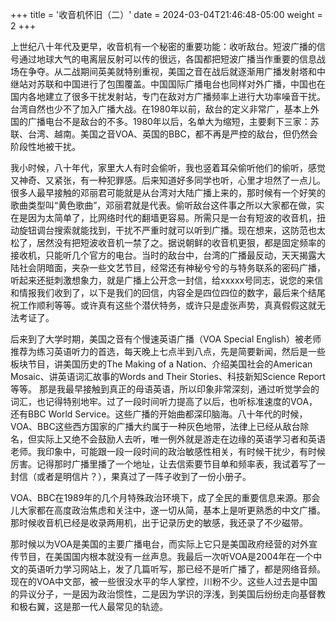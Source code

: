 +++
title = '收音机怀旧（二）'
date = 2024-03-04T21:46:48-05:00
weight = 2
+++

上世纪八十年代及更早，收音机有一个秘密的重要功能：收听敌台。短波广播的信号通过地球大气的电离层反射可以传的很远，各国都把短波广播当作重要的信息战场在争夺。从二战期间英美就特别重视，美国之音在战后就逐渐用广播发射塔和中继站对苏联和中国进行了包围覆盖。中国国际广播电台也同样对外广播，中国也在国内各地建立了很多干扰发射站，专门在敌对方广播频率上进行大功率噪音干扰。台湾自然也少不了加入广播大战。在1980年以前，敌台的定义非常广，基本上外国的广播电台不是敌台的不多。1980年以后，名单大为缩短，主要剩下三家：苏联、台湾、越南。美国之音VOA、英国的BBC，都不再是严控的敌台，但仍然会阶段性地被干扰。

我小时候，八十年代，家里大人有时会偷听，我也竖着耳朵偷听他们的偷听，感觉又神奇、又紧张，有一种犯罪感。后来知道好多同学也听，心里才坦然了一点儿。很多人最早接触的邓丽君可能就是从台湾对大陆广播上来的，那时候有一个好笑的歌曲类型叫“黄色歌曲”，邓丽君就是代表。偷听敌台这件事之所以大家都在做，实在是因为太简单了，比网络时代的翻墙更容易。所需只是一台有短波的收音机，扭动旋钮调台搜索就能找到，干扰不严重时就可以听到广播。现在想来，这防范也太松了，居然没有把短波收音机一禁了之。据说朝鲜的收音机更狠，都是固定频率的接收机，只能听几个官方的电台。当时的敌台中，台湾的广播最反动，天天揭露大陆社会阴暗面，夹杂一些文艺节目，经常还有神秘兮兮的与特务联系的密码广播，听起来还挺刺激想象力，就是广播上公开念一封信，给xxxxx号同志，说您的来信和情报我们收到了，以下是我们的回信，内容全是四位四位的数字，最后来个结尾祝工作顺利等等。或许真有这些个潜伏特务，或许只是虚张声势，真真假假这就无法考证了。

后来到了大学时期，美国之音有个慢速英语广播（VOA Special English）被老师推荐为练习英语听力的首选，每天晚上七点半到八点，先是简要新闻，然后是一些板块节目，讲美国历史的The Making of a Nation、介绍美国社会的American Mosaic、讲英语词汇故事的Words and Their Stories、科技新知Science Report等等。 那是我最早接触到真正的母语英语，所以印象非常深刻，通过听觉学会的词汇，也记得特别地牢。过了一段时间听力提高了以后，也听标准速度的VOA，还有BBC World Service。这些广播的开始曲都深印脑海。八十年代的时候，VOA、BBC这些西方国家的广播大约属于一种灰色地带，法律上已经从敌台除名，但实际上又绝不会鼓励人去听，唯一例外就是游走在边缘的英语学习者和英语老师。我印象中，可能跟一段一段时间的政治敏感性相关，有时候干扰少，有时候厉害。记得那时广播里播了一个地址，让去信索要节目单和频率表，我试着写了一封信（或者是明信片？），果真过了一阵子收到了一份小册子。

VOA、BBC在1989年的几个月特殊政治环境下，成了全民的重要信息来源。那会儿大家都在高度政治焦虑和关注中，遂一切从简，基本上是听更熟悉的中文广播。那时候收音机已经是收录两用机，出于记录历史的敏感，我还录了不少磁带。

那时候以为VOA是美国的主要广播电台，而实际上它只是美国政府经营的对外宣传节目，在美国国内根本就没有一丝声息。我最后一次听VOA是2004年在一个中文的英语听力学习网站上，发了几篇听写，那已经不是听广播了，都是网络音频。现在的VOA中文部，被一些很没水平的华人掌控，川粉不少。这些人过去是中国的异议分子，一是因为政治惯性，二是因为学识的浮浅，到美国后纷纷走向基督教和极右翼，这是那一代人最常见的轨迹。